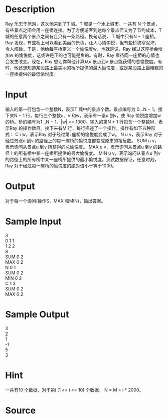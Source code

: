 
# Description

<div class="content"><p>Ray 乐忠于旅游，这次他来到了T 城。T 城是一个水上城市，一共有 N 个景点，有些景点之间会用一座桥连接。为了方便游客到达每个景点但又为了节约成本，T 城的任意两个景点之间有且只有一条路径。换句话说， T 城中只有N − 1 座桥。Ray 发现，有些桥上可以看到美丽的景色，让人心情愉悦，但有些桥狭窄泥泞，令人烦躁。于是，他给每座桥定义一个愉悦度w，也就是说，Ray 经过这座桥会增加w 的愉悦度，这或许是正的也可能是负的。有时，Ray 看待同一座桥的心情也会发生改变。现在，Ray 想让你帮他计算从u 景点到v 景点能获得的总愉悦度。有时，他还想知道某段路上最美丽的桥所提供的最大愉悦度，或是某段路上最糟糕的一座桥提供的最低愉悦度。</p></div>

# Input

<div class="content"><p>输入的第一行包含一个整数N，表示T 城中的景点个数。景点编号为 0...N − 1。接下来N − 1 行，每行三个整数u、v 和w，表示有一条u 到v，使 Ray 愉悦度增加w 的桥。桥的编号为1...N − 1。|w| &lt;= 1000。输入的第N + 1 行包含一个整数M，表示Ray 的操作数目。接下来有M 行，每行描述了一个操作，操作有如下五种形式： C i w，表示Ray 对于经过第i 座桥的愉悦度变成了w。 N u v，表示Ray 对于经过景点u 到v 的路径上的每一座桥的愉悦度都变成原来的相反数。 SUM u v，表示询问从景点u 到v 所获得的总愉悦度。 MAX u v，表示询问从景点u 到v 的路径上的所有桥中某一座桥所提供的最大愉悦度。 MIN u v，表示询问从景点u 到v 的路径上的所有桥中某一座桥所提供的最小愉悦度。测试数据保证，任意时刻，Ray 对于经过每一座桥的愉悦度的绝对值小于等于1000。</p></div>

# Output

<div class="content"><p>对于每一个询问(操作S、MAX 和MIN)，输出答案。</p></div>

# Sample Input

<div class="content"><span class="sampledata">3<br/>
0 1 1<br/>
1 2 2<br/>
8<br/>
SUM 0 2<br/>
MAX 0 2<br/>
N 0 1<br/>
SUM 0 2<br/>
MIN 0 2<br/>
C 1 3<br/>
SUM 0 2<br/>
MAX 0 2</span></div>

# Sample Output

<div class="content"><span class="sampledata">3<br/>
2<br/>
1<br/>
-1<br/>
5<br/>
3</span></div>

# Hint

<div class="content"><p></p><p>一共有10 个数据，对于第i (1 &lt;= i &lt;= 10) 个数据， N = M = i * 2000。</p><p></p></div>

# Source

<div class="content"><p><a href="problemset.php?search="></a></p></div>

